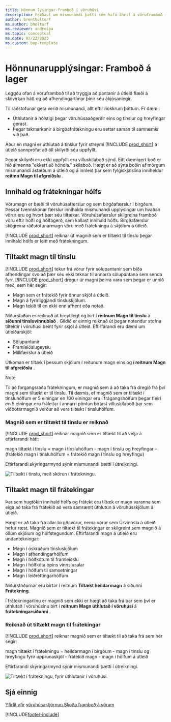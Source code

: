 ```yaml
---
title: Hönnun lýsingar-framboð í vöruhúsi
description: Fræðast um mismunandi þætti sem hafa áhrif á vöruframboð í vöruhúsinu.
author: brentholtorf
ms.author: bholtorf
ms.reviewer: andreipa
ms.topic: conceptual
ms.date: 02/22/2023
ms.custom: bap-template
---
```

# <a name="design-details-availability-in-the-warehouse"></a><a name="design-details-availability-in-the-warehouse"></a><a name="design-details-availability-in-the-warehouse"></a>Hönnunarupplýsingar: Framboð á lager

Leggðu ofan á vöruframboð til að tryggja að pantanir á útleið flæði á skilvirkan hátt og að afhendingartímar þínir séu ákjósanlegir.  

Til ráðstöfunar geta verið mismunandi, allt eftir nokkrum þáttum. Fr dæmi:

* Úthlutanir á hólstigi þegar vöruhúsaaðgerðir eins og tínslur og hreyfingar gerast.
* Þegar takmarkanir á birgðafrátekningu eru settar saman til samræmis við það.

Áður en magni er úthlutað á tínslur fyrir streymi  [!INCLUDE [prod_short](includes/prod_short.md)]  á útleið sannprófar að öll skilyrði séu uppfyllt.

Þegar skilyrði eru ekki uppfyllt eru villuskilaboð sýnd. Eitt dæmigert boð er hið almenna "ekkert að höndla." skilaboð. Hægt er að sýna boðin af mörgum mismunandi ástæðum á útleið og á innleið þar sem fylgiskjalslína inniheldur  **reitinn Magn til afgreiðslu** .

## <a name="bin-content-and-reservations"></a><a name="bin-content-and-reservations"></a><a name="bin-content-and-reservations"></a>Innihald og frátekningar hólfs

Vörumagn er bæði til vöruhúsafærslur og sem birgðafærslur í birgðum. Þessar tvennskonar færslur innihalda mismunandi upplýsingar um hvaðan vörur eru og hvort þær séu tiltækar. Vöruhúsafærslur skilgreina framboð vöru eftir hólfi og hólfagerð, sem kallast innihald hólfs. Birgðafærslur skilgreina ráðstöfunarmagn vöru með frátekningu á skjölum á útleið.  

[!INCLUDE [prod_short](includes/prod_short.md)] reiknar út magnið sem er tiltækt til tínslu þegar innihald hólfs er leitt með frátekningum.  

## <a name="quantity-available-to-pick"></a><a name="quantity-available-to-pick"></a><a name="quantity-available-to-pick"></a>Tiltækt magn til tínslu

[!INCLUDE [prod_short](includes/prod_short.md)] tekur frá vörur fyrir sölupantanir sem bíða afhendingar svo að þær séu ekki teknar til annarra sölupantana sem senda fyrr. [!INCLUDE [prod_short](includes/prod_short.md)] dregur úr magni þeirra vara sem þegar er unnið með, sem hér segir:

* Magn sem er frátekið fyrir önnur skjöl á útleið.
* Magn á fyrirliggjandi tínsluskjölum.
* Magn tekið til en ekki enn afhent eða notað.  

Niðurstaðan er reiknuð út breytilegt og birt í  **reitnum Magn til tínslu**  á  **síðunni tínsluvinnublað** . Gildið er einnig reiknað út þegar notendur stofna tiltektir í vöruhúsi beint fyrir skjöl á útleið. Eftirfarandi eru dæmi um útleiðarskjöl:

* Sölupantanir
* Framleiðslugeyslu
* Millifærslur á útleið

Útkoman er tiltæk í þessum skjölum í reitunum magn eins og  **í reitnum Magn til afgreiðslu** .  

> [!NOTE]  
> Til að forgangsraða frátekningum, er magnið sem á að taka frá dregið frá því magni sem tiltækt er til tínslu. Til dæmis, ef magnið sem er tiltækt í tínsluhólfum er 5 einingar en 100 einingar eru í frágangshólfum þegar fleiri en 5 einingar eru fráleitar í annarri pöntun birtast villuskilaboð þar sem viðbótarmagnið verður að vera tiltækt í tínsluhólfum.  

### <a name="calculating-the-quantity-available-to-pick"></a><a name="calculating-the-quantity-available-to-pick"></a><a name="calculating-the-quantity-available-to-pick"></a>Magnið sem er tiltækt til tínslu er reiknað

[!INCLUDE [prod_short](includes/prod_short.md)] reiknar magnið sem er tiltækt til að velja á eftirfarandi hátt:  

magn tiltækt í tínslu = magn í tínsluhólfum - magn í tínslu og hreyfingar – (frátekið magn í tínsluhólfum + frátekið magn í tínslu og hreyfingu)  

Eftirfarandi skýringarmynd sýnir mismunandi þætti í útreikningi.  

![Tiltækt í tínslu, með skörun í frátekningu.](media/design_details_warehouse_management_availability_2.png "Tiltækt í tínslu, með pöntunarskörun")  

## <a name="quantity-available-to-reserve"></a><a name="quantity-available-to-reserve"></a><a name="quantity-available-to-reserve"></a>Tiltækt magn til frátekingar

Þar sem hugtökin innihald hólfs og frátekt eru tiltæk er magn varanna sem eiga að taka frá frátekið að vera samræmt úthlutun á vöruhússkjölum á útleið.  

Hægt er að taka frá allar birgðavörur, nema vörur sem Úrvinnsla á útleið hefur ræst. Magnið sem er tiltækt til frátekingar er skilgreint sem magnið á öllum skjölum og hólfstegundum. Eftirfarandi magn á útleið eru undantekningar:  

* Magn í óskráðum tínsluskjölum  
* Magn í afhendingarhólfum  
* Magn í hólfkótum til framleiðslu  
* Magn í hólfkóta opins vinnslusalar  
* Magn í hólfum til samsetningar  
* Magn í leiðréttingarhólfum  

Niðurstöðurnar eru birtar í reitnum **Tiltækt heildarmagn** á síðunni **Frátekning**.  

Í frátekningarlínu er magnið sem ekki er hægt að taka frá þar sem því er úthlutað í vöruhúsinu birt í  **reitnum Magn úthlutað í vöruhúsi**  á  **frátekningarsíðunni** .  

### <a name="calculating-the-quantity-available-to-reserve"></a><a name="calculating-the-quantity-available-to-reserve"></a><a name="calculating-the-quantity-available-to-reserve"></a>Reiknað út tiltækt magn til frátekingar

[!INCLUDE [prod_short](includes/prod_short.md)] reiknar magnið sem er tiltækt til að taka frá sem hér segir:  

magn tiltækt í frátekningu = heildarmagn í birgðum - magn í tínslu og hreyfingu fyrir upprunaskjöl - frátekið magn - magn í hólfum á útleið  

Eftirfarandi skýringarmynd sýnir mismunandi þætti í útreikningi.  

![Tiltækt í frátekningu, fyrir úthlutanir í vöruhúsi.](media/design_details_warehouse_management_availability_3.png "Tiltækt í frátekningu, fyrir úthlutanir í vöruhúsi")  

## <a name="see-also"></a><a name="see-also"></a><a name="see-also"></a>Sjá einnig

[Yfirlit yfir](design-details-warehouse-management.md)
[vöruhúsastjórnun Skoða framboð á vörum](inventory-how-availability-overview.md)


[!INCLUDE[footer-include](includes/footer-banner.md)]
